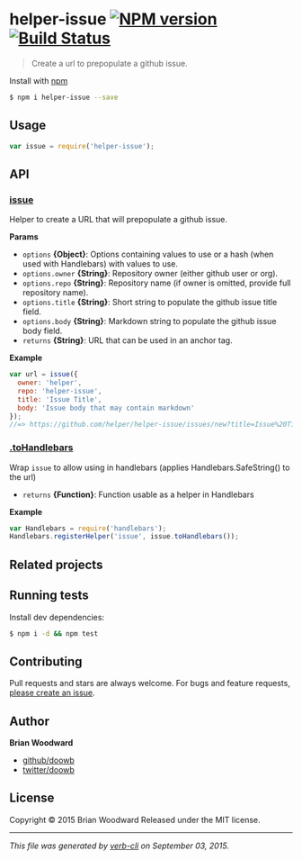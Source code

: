 # helper-issue [![NPM version](https://badge.fury.io/js/helper-issue.svg)](http://badge.fury.io/js/helper-issue)  [![Build Status](https://travis-ci.org/helpers/helper-issue.svg)](https://travis-ci.org/helpers/helper-issue)

> Create a url to prepopulate a github issue.

Install with [npm](https://www.npmjs.com/)

```sh
$ npm i helper-issue --save
```

## Usage

```js
var issue = require('helper-issue');
```

## API

### [issue](index.js#L37)

Helper to create a URL that will prepopulate a github issue.

**Params**

* `options` **{Object}**: Options containing values to use or a hash (when used with Handlebars) with values to use.
* `options.owner` **{String}**: Repository owner (either github user or org).
* `options.repo` **{String}**: Repository name (if owner is omitted, provide full repository name).
* `options.title` **{String}**: Short string to populate the github issue title field.
* `options.body` **{String}**: Markdown string to populate the github issue body field.
* `returns` **{String}**: URL that can be used in an anchor tag.

**Example**

```js
var url = issue({
  owner: 'helper',
  repo: 'helper-issue',
  title: 'Issue Title',
  body: 'Issue body that may contain markdown'
});
//=> https://github.com/helper/helper-issue/issues/new?title=Issue%20Title&body=Issue%20body%20that%20may%20contain%20markdown
```

### [.toHandlebars](index.js#L68)

Wrap `issue` to allow using in handlebars (applies Handlebars.SafeString() to the url)

* `returns` **{Function}**: Function usable as a helper in Handlebars

**Example**

```js
var Handlebars = require('handlebars');
Handlebars.registerHelper('issue', issue.toHandlebars());
```

## Related projects

## Running tests

Install dev dependencies:

```sh
$ npm i -d && npm test
```

## Contributing

Pull requests and stars are always welcome. For bugs and feature requests, [please create an issue](https://github.com/helpers/helper-issue/issues/new).

## Author

**Brian Woodward**

+ [github/doowb](https://github.com/doowb)
+ [twitter/doowb](http://twitter.com/doowb)

## License

Copyright © 2015 Brian Woodward
Released under the MIT license.

***

_This file was generated by [verb-cli](https://github.com/assemble/verb-cli) on September 03, 2015._